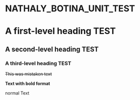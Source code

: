 # NATHALY_BOTINA_UNIT_TEST
# A first-level heading TEST
## A second-level heading TEST
### A third-level heading TEST


~~This was mistaken text~~

**Text with bold format**

normal Text 
